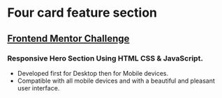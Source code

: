 # Four card feature section
##  [Frontend Mentor Challenge](https://www.frontendmentor.io/challenges/four-card-feature-section-weK1eFYK)

### Responsive Hero Section Using HTML CSS & JavaScript.

- Developed first for Desktop then for Mobile devices.
- Compatible with all mobile devices and with a beautiful and pleasant user interface.
